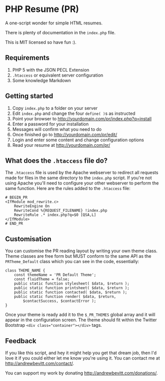 # PHP Resume (PR)

A one-script wonder for simple HTML resumes.

There is plenty of documentation in the `index.php` file.

This is MIT licensed so have fun :).

## Requirements

1. PHP 5 with the JSON PECL Extension
2. `.htaccess` or equivalent server configuration
3. Some knowledge Markdown

## Getting started

1. Copy `index.php` to a folder on your server
1. Edit `index.php` and change the four `define( )`s as instructed
2. Point your browser to http://yourdomain.com/pr/index.php?q=install
3. Enter a password for your installation
4. Messages will confirm what you need to do
5. Once finished go to http://yourdomain.com/pr/edit/
6. Login and enter some content and change configuration options
7. Read your resume at http://yourdomain.com/pr/

## What does the `.htaccess` file do?

The `.htaccess` file is used by the Apache webserver to redirect all requests made for files in the same directory to the `index.php` script. If you're not using Apache you'll need to configure your other webserver to perform the same function. Here are the rules added to the `.htaccess` file:

    # BEGIN_PR
    <IfModule mod_rewrite.c>
		RewriteEngine On
		RewriteCond %{REQUEST_FILENAME} !index.php
		RewriteRule .* index.php?q=$0 [QSA,L]
	</IfModule>
	# END_PR

## Customisation

You can customise the PR reading layout by writing your own theme class.
Theme classes are free form but MUST conform to the same API as the
`PRTheme_Default` class which you can see in the code, essentially:

    class THEME_NAME {
        const themeName = 'PR Default Theme';
        const fluidTheme = false;
        public static function stylesheet( $data, $return );
        public static function printsheet( $data, $return );
        public static function contacted( $data, $return );
        public static function render( $data, $return,
            $contactSuccess, $contactError );
    }

Once your theme is ready add it to the `$_PR_THEMES` global array and it
will appear in the configuration screen. The theme should fit within
the Twitter Bootstrap `<div class="container"></div>` tags.

## Feedback
If you like this script, and hey it might help you get that dream job,
then I'd love it if you could either let me know you're using it. You
can contact me at http://andrewbevitt.com/contact/.

You can support my work by donating http://andrewbevitt.com/donations/.

